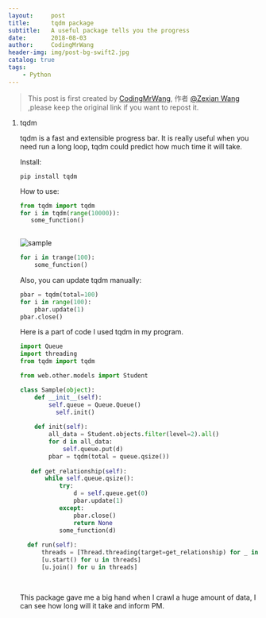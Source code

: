 ```yaml
---
layout:     post
title:      tqdm package
subtitle:   A useful package tells you the progress
date:       2018-08-03
author:     CodingMrWang
header-img: img/post-bg-swift2.jpg
catalog: true
tags:
    - Python
---
```



> This post is first created by [CodingMrWang](http://codingmrwang.github.io), 作者 [@Zexian Wang](http://github.com/codingmrwang) ,please keep the original link if you want to repost it.

1. tqdm

	tqdm is a fast and extensible progress bar. It is really useful when you need run a long loop, tqdm could predict how much time it will take.
	
	Install:
	
	```
	pip install tqdm
	```
	How to use:
	
	```python
   from tqdm import tqdm
   for i in tqdm(range(10000)): 
       some_function()
        
    ```
   ![sample](https://ws1.sinaimg.cn/large/006tNc79ly1ftwbv5ryvaj30q9025jrf.jpg)
	
	```python
	for i in trange(100):
        some_function()
   ```
   Also, you can update tqdm manually:
   
   ```python
   pbar = tqdm(total=100)
   for i in range(100):
       pbar.update(1)
   pbar.close()

   ```
   
   Here is a part of code I used tqdm in my program.

   ```python
   import Queue
   import threading
   from tqdm import tqdm
   
   from web.other.models import Student
   
   class Sample(object):
       def __init__(self):
           self.queue = Queue.Queue()
        	 self.init()
        	 
       def init(self):
           all_data = Student.objects.filter(level=2).all()
           for d in all_data:
               self.queue.put(d)
           pbar = tqdm(total = queue.qsize())
      
      def get_relationship(self):
          while self.queue.qsize():
              try:
                  d = self.queue.get(0)
                  pbar.update(1)
              except:
                  pbar.close()
                  return None
              some_function(d)
     
     def run(self):
         threads = [Thread.threading(target=get_relationship) for _ in range(10)]
         [u.start() for u in threads]
         [u.join() for u in threads]
    
       
   ```
   
   This package gave me a big hand when I crawl a huge amount of data, I can see how long will it take and inform PM.
   
        
